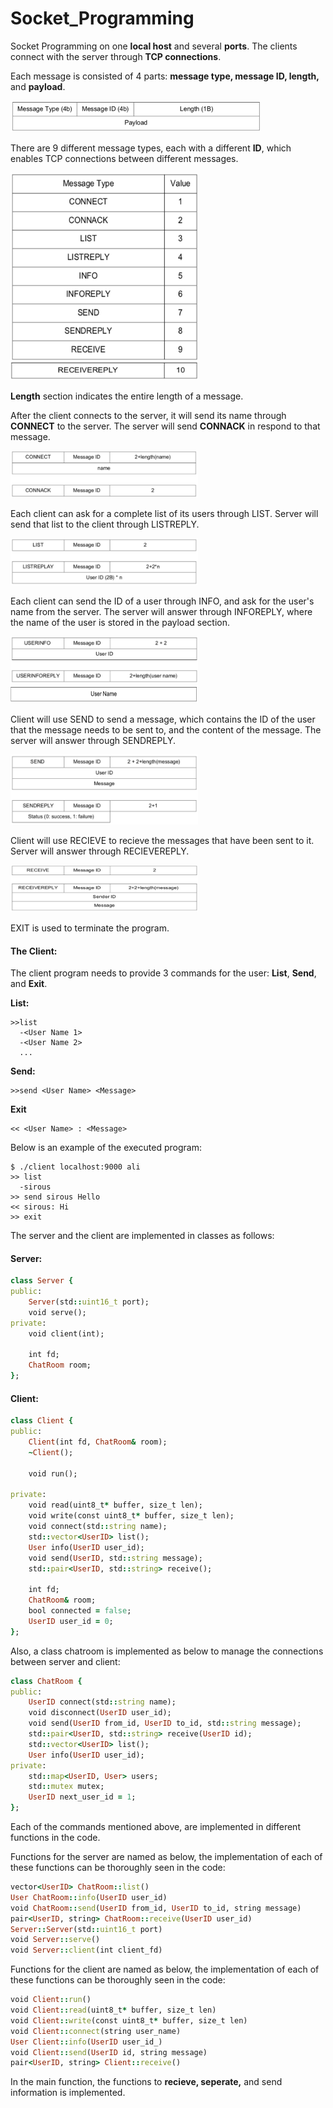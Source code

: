 # Socket_Programming
Socket Programming on one **local host** and several **ports**. The clients connect with the server through **TCP connections**.

Each message is consisted of 4 parts: **message type, message ID, length,** and **payload**.

<img src="images/1.png" width="400" height="50">

There are 9 different message types, each with a different **ID**, which enables TCP connections between different messages. 

<img src="images/2.png" width="300" height="300">

<img src="images/3.png" width="300" height="29">

**Length** section indicates the entire length of a message. 

After the client connects to the server, it will send its name through **CONNECT** to the server. The server will send **CONNACK** in respond to that message. 

<img src="images/4.png" width="300" height="75">

Each client can ask for a complete list of its users through LIST. Server will send that list to the client through LISTREPLY. 

<img src="images/5.png" width="300" height="75">

Each client can send the ID of a user through INFO, and ask for the user's name from the server. The server will answer through INFOREPLY, where the name of the user is stored in the payload section.

<img src="images/6.png" width="300" height="75">

<img src="images/7.png" width="300" height="29">

Client will use SEND to send a message, which contains the ID of the user that the message needs to be sent to, and the content of the message. The server will answer through SENDREPLY.

<img src="images/8.png" width="300" height="112">

Client will use RECIEVE to recieve the messages that have been sent to it. Server will answer through RECIEVEREPLY. 

<img src="images/9.png" width="300" height="75">

EXIT is used to terminate the program.

<h4>The Client:</h4>

The client program needs to provide 3 commands for the user: **List**, **Send**, and **Exit**.

**List:**

```
>>list
  -<User Name 1>
  -<User Name 2>
  ...
```

**Send:**

```
>>send <User Name> <Message>
```

**Exit**

```
<< <User Name> : <Message>
```

Below is an example of the executed program:

```
$ ./client localhost:9000 ali
>> list
  -sirous
>> send sirous Hello
<< sirous: Hi
>> exit
```

The server and the client are implemented in classes as follows:

<h4>Server:</h4>

```ruby
class Server {
public:
    Server(std::uint16_t port);
    void serve();
private:
    void client(int);

    int fd;
    ChatRoom room;
};
```

<h4>Client:</h4>

```ruby
class Client {
public:
    Client(int fd, ChatRoom& room);
    ~Client();

    void run();

private:
    void read(uint8_t* buffer, size_t len);
    void write(const uint8_t* buffer, size_t len);
    void connect(std::string name);
    std::vector<UserID> list();
    User info(UserID user_id);
    void send(UserID, std::string message);
    std::pair<UserID, std::string> receive();

    int fd;
    ChatRoom& room;
    bool connected = false;
    UserID user_id = 0;
};
```

Also, a class chatroom is implemented as below to manage the connections between server and client:

```ruby
class ChatRoom {
public:
    UserID connect(std::string name);
    void disconnect(UserID user_id);
    void send(UserID from_id, UserID to_id, std::string message);
    std::pair<UserID, std::string> receive(UserID id);
    std::vector<UserID> list();
    User info(UserID user_id);
private:
    std::map<UserID, User> users;
    std::mutex mutex;
    UserID next_user_id = 1;
};
```

Each of the commands mentioned above, are implemented in different functions in the code. 

Functions for the server are named as below, the implementation of each of these functions can be thoroughly seen in the code:

```ruby
vector<UserID> ChatRoom::list()
User ChatRoom::info(UserID user_id)
void ChatRoom::send(UserID from_id, UserID to_id, string message)
pair<UserID, string> ChatRoom::receive(UserID user_id)
Server::Server(std::uint16_t port)
void Server::serve() 
void Server::client(int client_fd) 
```

Functions for the client are named as below, the implementation of each of these functions can be thoroughly seen in the code:
```ruby
void Client::run() 
void Client::read(uint8_t* buffer, size_t len)
void Client::write(const uint8_t* buffer, size_t len) 
void Client::connect(string user_name)
User Client::info(UserID user_id_)
void Client::send(UserID id, string message) 
pair<UserID, string> Client::receive()
```

In the main function, the functions to  **recieve, seperate,** and send information is implemented.
